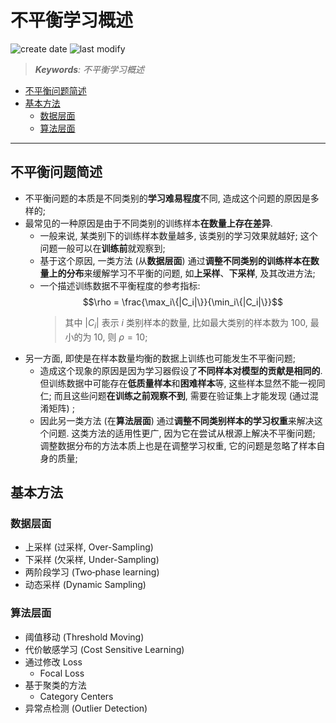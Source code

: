 不平衡学习概述
===
<!--START_SECTION:badge-->

![create date](https://img.shields.io/static/v1?label=create%20date&message=2022-05-xx&label_color=gray&color=lightsteelblue&style=flat-square)
![last modify](https://img.shields.io/static/v1?label=last%20modify&message=2025-08-03%2022%3A42%3A16&label_color=gray&color=thistle&style=flat-square)

<!--END_SECTION:badge-->
<!--info
top: false
draft: true
hidden: true
tag: [dl_unbalanced]
level: 99
-->

> ***Keywords**: 不平衡学习概述*

<!--START_SECTION:toc-->
- [不平衡问题简述](#不平衡问题简述)
- [基本方法](#基本方法)
    - [数据层面](#数据层面)
    - [算法层面](#算法层面)
<!--END_SECTION:toc-->

---


## 不平衡问题简述

- 不平衡问题的本质是不同类别的**学习难易程度**不同, 造成这个问题的原因是多样的;
- 最常见的一种原因是由于不同类别的训练样本**在数量上存在差异**.
    - 一般来说, 某类别下的训练样本数量越多, 该类别的学习效果就越好; 这个问题一般可以在**训练前**就观察到;
    - 基于这个原因, 一类方法 (从**数据层面**) 通过**调整不同类别的训练样本在数量上的分布**来缓解学习不平衡的问题, 如**上采样**、**下采样**, 及其改进方法;
    - 一个描述训练数据不平衡程度的参考指标:
        $$\rho = \frac{\max_i\{|C_i|\}}{\min_i\{|C_i|\}}$$
        > 其中 $|C_i|$ 表示 $i$ 类别样本的数量, 比如最大类别的样本数为 100, 最小的为 10, 则 $\rho=10$;
- 另一方面, 即使是在样本数量均衡的数据上训练也可能发生不平衡问题;
    - 造成这个现象的原因是因为学习器假设了**不同样本对模型的贡献是相同的**. 但训练数据中可能存在**低质量样本**和**困难样本**等, 这些样本显然不能一视同仁; 而且这些问题**在训练之前观察不到**, 需要在验证集上才能发现 (通过混淆矩阵) ;
    - 因此另一类方法 (在**算法层面**) 通过**调整不同类别样本的学习权重**来解决这个问题. 这类方法的适用性更广, 因为它在尝试从根源上解决不平衡问题; 调整数据分布的方法本质上也是在调整学习权重, 它的问题是忽略了样本自身的质量;


## 基本方法

### 数据层面

- 上采样 (过采样, Over-Sampling)
- 下采样 (欠采样, Under-Sampling)
- 两阶段学习 (Two‑phase learning)
- 动态采样 (Dynamic Sampling)


### 算法层面

- 阈值移动 (Threshold Moving)
- 代价敏感学习 (Cost Sensitive Learning)
- 通过修改 Loss
    - Focal Loss
- 基于聚类的方法
    - Category Centers
- 异常点检测 (Outlier Detection)

